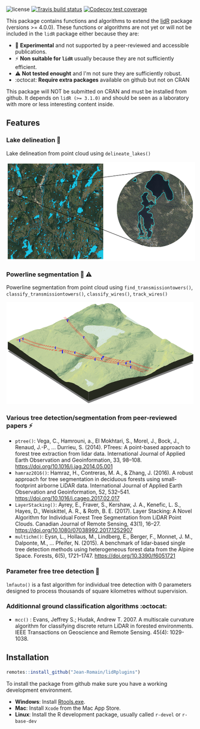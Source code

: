 ![license](https://img.shields.io/badge/Licence-GPL--3-blue.svg) 
[![Travis build status](https://travis-ci.org/Jean-Romain/lidRplugins.svg?branch=master)](https://travis-ci.com/Jean-Romain/lidRplugins)
[![Codecov test coverage](https://codecov.io/gh/Jean-Romain/lidRplugins/branch/master/graph/badge.svg)](https://codecov.io/gh/Jean-Romain/lidRplugins?branch=master)

This package contains functions and algorithms to extend the [lidR](https://github.com/r-lidar/lidR) package (versions >= 4.0.0). These functions or algorithms are not yet or will not be included in the `lidR` package either because they are:

- :microscope: **Experimental** and not supported by a peer-reviewed and accessible publications.
- :zap: **Non suitable for `lidR`**  usually because they are not sufficiently efficient. 
- :warning: **Not tested enought** and I'm not sure they are sufficiently robust.
- :octocat: **Require extra packages** available on github but not on CRAN

This package will NOT be submitted on CRAN and must be installed from github. It depends on `lidR (>= 3.1.0)` and should be seen as a laboratory with more or less interesting content inside.  

## Features

### Lake delineation :microscope:

Lake delineation from point cloud using `delineate_lakes()`

<img src="./.img/lakes.png" width="700px"/>

### Powerline segmentation :microscope: :warning:

Powerline segmentation from point cloud using `find_transmissiontowers()`, `classify_transmissiontowers()`, `classify_wires()`, `track_wires()`

<img src="./.img/powerlines.png" width="500px"/>

### Various tree detection/segmentation from peer-reviewed papers :zap:

- `ptree()`: Vega, C., Hamrouni, a., El Mokhtari, S., Morel, J., Bock, J., Renaud, J.-P., … Durrieu, S. (2014). PTrees: A point-based approach to forest tree extraction from lidar data. International Journal of Applied Earth Observation and Geoinformation, 33, 98–108. https://doi.org/10.1016/j.jag.2014.05.001
- `hamraz2016()`: Hamraz, H., Contreras, M. A., & Zhang, J. (2016). A robust approach for tree segmentation in deciduous forests using small-footprint airborne LiDAR data. International Journal of Applied Earth Observation and Geoinformation, 52, 532–541. https://doi.org/10.1016/j.cageo.2017.02.017
- `LayerStacking()`: Ayrey, E., Fraver, S., Kershaw, J. A., Kenefic, L. S., Hayes, D., Weiskittel, A. R., & Roth, B. E. (2017). Layer Stacking: A Novel Algorithm for Individual Forest Tree Segmentation from LiDAR Point Clouds. Canadian Journal of Remote Sensing, 43(1), 16–27. https://doi.org/10.1080/07038992.2017.1252907
- `multichm()`: Eysn, L., Hollaus, M., Lindberg, E., Berger, F., Monnet, J. M., Dalponte, M., … Pfeifer, N. (2015). A benchmark of lidar-based single tree detection methods using heterogeneous forest data from the Alpine Space. Forests, 6(5), 1721–1747. https://doi.org/10.3390/f6051721

### Parameter free tree detection :microscope:

`lmfauto()` is a fast algorithm for individual tree detection with 0 parameters designed to process thousands of square kilometres without supervision.

### Additionnal ground classification algorithms :octocat:

- `mcc()` : Evans, Jeffrey S.; Hudak, Andrew T. 2007. A multiscale curvature algorithm for classifying discrete return LiDAR in forested environments. IEEE Transactions on Geoscience and Remote Sensing. 45(4): 1029-1038.

## Installation

```r
remotes::install_github("Jean-Romain/lidRplugins")
```

To install the package from github make sure you have a working development environment.

* **Windows**: Install [Rtools.exe](https://cran.r-project.org/bin/windows/Rtools/).  
* **Mac**: Install `Xcode` from the Mac App Store.
* **Linux**: Install the R development package, usually called `r-devel` or `r-base-dev`
